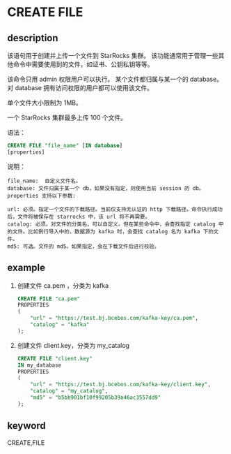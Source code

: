 # CREATE FILE

## description

该语句用于创建并上传一个文件到 StarRocks 集群。
该功能通常用于管理一些其他命令中需要使用到的文件，如证书、公钥私钥等等。

该命令只用 admin 权限用户可以执行。
某个文件都归属与某一个的 database。对 database 拥有访问权限的用户都可以使用该文件。

单个文件大小限制为 1MB。

一个 StarRocks 集群最多上传 100 个文件。

语法：

```sql
CREATE FILE "file_name" [IN database]
[properties]
```

说明：

```plain text
file_name:  自定义文件名。
database: 文件归属于某一个 db，如果没有指定，则使用当前 session 的 db。
properties 支持以下参数:

url: 必须。指定一个文件的下载路径。当前仅支持无认证的 http 下载路径。命令执行成功后，文件将被保存在 starrocks 中，该 url 将不再需要。
catalog: 必须。对文件的分类名，可以自定义。但在某些命令中，会查找指定 catalog 中的文件。比如例行导入中的，数据源为 kafka 时，会查找 catalog 名为 kafka 下的文件。
md5: 可选。文件的 md5。如果指定，会在下载文件后进行校验。
```

## example

1. 创建文件 ca.pem ，分类为 kafka

    ```sql
    CREATE FILE "ca.pem"
    PROPERTIES
    (
        "url" = "https://test.bj.bcebos.com/kafka-key/ca.pem",
        "catalog" = "kafka"
    );
    ```

2. 创建文件 client.key，分类为 my_catalog

    ```sql
    CREATE FILE "client.key"
    IN my_database
    PROPERTIES
    (
        "url" = "https://test.bj.bcebos.com/kafka-key/client.key",
        "catalog" = "my_catalog",
        "md5" = "b5bb901bf10f99205b39a46ac3557dd9"
    );
    ```

## keyword

CREATE,FILE

